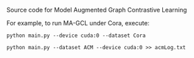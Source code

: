 Source code for Model Augmented Graph Contrastive Learning

For example, to run MA-GCL under Cora, execute:

    python main.py --device cuda:0 --dataset Cora
    
    python main.py --dataset ACM --device cuda:0 >> acmLog.txt  
